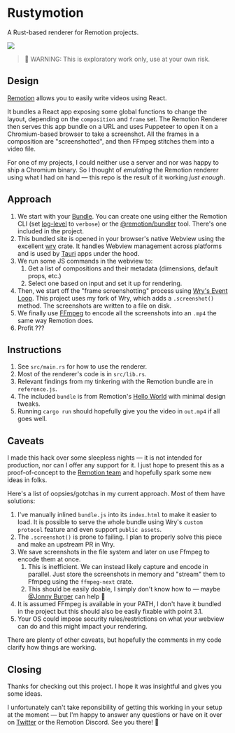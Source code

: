 # Rustymotion

A Rust-based renderer for Remotion projects.

![](https://github.com/clearlysid/rustymotion/assets/30227512/abac28b3-5166-430e-ad82-1148cc4f2149)



> 🚧 WARNING: This is exploratory work only, use at your own risk.

## Design

[Remotion](https://www.remotion.dev) allows you to easily write videos using React.

It bundles a React app exposing some global functions to change the layout, depending on the `composition` and `frame` set. The Remotion Renderer then serves this app bundle on a URL and uses Puppeteer to open it on a Chromium-based browser to take a screenshot. All the frames in a composition are "screenshotted", and then FFmpeg stitches them into a video file.

For one of my projects, I could neither use a server and nor was happy to ship a Chromium binary. So I thought of _emulating_ the Remotion renderer using what I had on hand — this repo is the result of it working _just enough_.

## Approach

1. We start with your [Bundle](https://www.remotion.dev/docs/terminology#bundle). You can create one using either the Remotion CLI (set [log-level](https://www.remotion.dev/docs/renderer/render-media#loglevel) to `verbose`) or the [@remotion/bundler](https://www.remotion.dev/docs/bundler) tool. There's one included in the project.
2. This bundled site is opened in your browser's native Webview using the excellent [wry](https://github.com/clearlysid/wry) crate. It handles Webview management across platforms and is used by [Tauri](https://github.com/tauri-apps) apps under the hood.
3. We run some JS commands in the webview to:
    1. Get a list of compositions and their metadata (dimensions, default props, etc.)
    2. Select one based on input and set it up for rendering.
4. Then, we start off the "frame screenshotting" process using [Wry's Event Loop](https://docs.rs/wry/latest/wry/application/event_loop/struct.EventLoop.html). This project uses my fork of Wry, which adds a `.screenshot()` method. The screenshots are written to a file on disk.
5. We finally use [FFmpeg](https://ffmpeg.org) to encode all the screenshots into an `.mp4` the same way Remotion does.
6. Profit ???

## Instructions

1. See `src/main.rs` for how to use the renderer.
2. Most of the renderer's code is in `src/lib.rs`.
3. Relevant findings from my tinkering with the Remotion bundle are in `reference.js`.
4. The included `bundle` is from Remotion's [Hello World](https://github.com/remotion-dev/template-helloworld) with minimal design tweaks.
5. Running `cargo run` should hopefully give you the video in `out.mp4` if all goes well.

## Caveats

I made this hack over some sleepless nights — it is not intended for production, nor can I offer any support for it. I just hope to present this as a proof-of-concept to the [Remotion team](https://github.com/remotion-dev) and hopefully spark some new ideas in folks.

Here's a list of oopsies/gotchas in my current approach. Most of them have solutions:

1. I've manually inlined `bundle.js` into its `index.html` to make it easier to load. It is possible to serve the whole bundle using Wry's `custom protocol` feature and even support `public assets`.
2. The `.screenshot()` is prone to failing. I plan to properly solve this piece and make an upstream PR in Wry.
3. We save screenshots in the file system and later on use Ffmpeg to encode them at once.
    1. This is inefficient. We can instead likely capture and encode in parallel. Just store the screenshots in memory and "stream" them to Ffmpeg using the `ffmpeg-next` crate.
    2. This should be easily doable, I simply don't know how to — maybe [@Jonny Burger](https://github.com/JonnyBurger) can help 🙈
4. It is assumed FFmpeg is available in your PATH, I don't have it bundled in the project but this should also be easily fixable with point 3.1.
5. Your OS could impose security rules/restrictions on what your webview can do and this might impact your rendering.

There are plenty of other caveats, but hopefully the comments in my code clarify how things are working.

## Closing

Thanks for checking out this project. I hope it was insightful and gives you some ideas.

I unfortunately can't take reponsibility of getting this working in your setup at the moment — but I'm happy to answer any questions or have on it over on [Twitter](https://twitter.com/clearlysid) or the Remotion Discord. See you there! 👋
